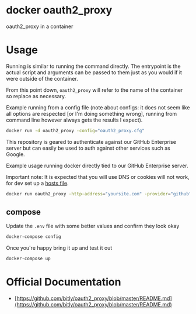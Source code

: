 # docker oauth2_proxy 

oauth2_proxy in a container

# Usage

Running is similar to running the command directly.
The entrypoint is the actual script and arguments can be passed to them just as you would if it were outside of the container.

From this point down, `oauth2_proxy` will refer to the name of the container so replace as necessary.

Example running from a config file (note about configs: it does not seem like all options are respected [or I'm doing something wrong], running from command line however always gets the results I expect).
```bash
docker run -d oauth2_proxy -config="oauth2_proxy.cfg"
```

This repository is geared to authenticate against our GitHub Enterprise server but can easily be used to auth against other services such as Google.

Example usage running docker directly tied to our GitHub Enterprise server.

Important note: It is expected that you will use DNS or cookies will not work, for dev set up a [hosts file](https://en.wikipedia.org/wiki/Hosts_(file)).

```bash
docker run oauth2_proxy -http-address="yoursite.com" -provider="github" -github-org="Your-Organization-Name" -github-team="team_to_manage_users" -login-url="https://github.com/login/oauth/authorize" -redeem-url="https://github.com/login/oauth/access_token" -validate-url="https://api.github.com/v3" -redirect-url="http://yoursite.com/oauth2/callback" 
```

## compose

Update the `.env` file with some better values and confirm they look okay

```bash
docker-compose config
```

Once you're happy bring it up and test it out

```bash
docker-compose up
```

# Official Documentation

- [https://github.com/bitly/oauth2_proxy/blob/master/README.md](https://github.com/bitly/oauth2_proxy/blob/master/README.md)
